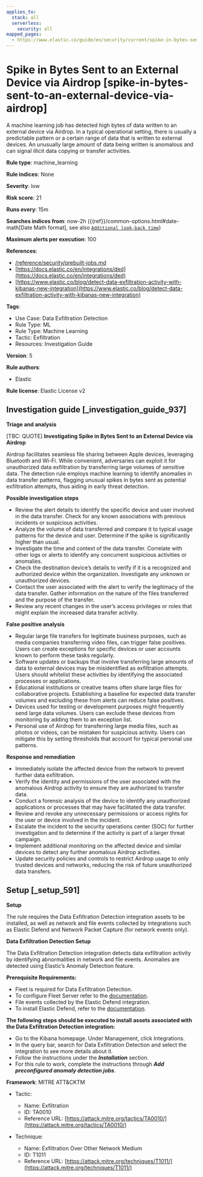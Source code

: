 ```yaml
---
applies_to:
  stack: all
  serverless:
    security: all
mapped_pages:
  - https://www.elastic.co/guide/en/security/current/spike-in-bytes-sent-to-an-external-device-via-airdrop.html
---
```


# Spike in Bytes Sent to an External Device via Airdrop [spike-in-bytes-sent-to-an-external-device-via-airdrop]

A machine learning job has detected high bytes of data written to an external device via Airdrop. In a typical operational setting, there is usually a predictable pattern or a certain range of data that is written to external devices. An unusually large amount of data being written is anomalous and can signal illicit data copying or transfer activities.

**Rule type**: machine_learning

**Rule indices**: None

**Severity**: low

**Risk score**: 21

**Runs every**: 15m

**Searches indices from**: now-2h ({{ref}}/common-options.html#date-math[Date Math format], see also [`Additional look-back time`](docs-content://solutions/security/detect-and-alert/create-detection-rule.md#rule-schedule))

**Maximum alerts per execution**: 100

**References**:

* [/reference/security/prebuilt-jobs.md](/reference/prebuilt-jobs.md)
* [https://docs.elastic.co/en/integrations/ded](https://docs.elastic.co/en/integrations/ded)
* [https://www.elastic.co/blog/detect-data-exfiltration-activity-with-kibanas-new-integration](https://www.elastic.co/blog/detect-data-exfiltration-activity-with-kibanas-new-integration)

**Tags**:

* Use Case: Data Exfiltration Detection
* Rule Type: ML
* Rule Type: Machine Learning
* Tactic: Exfiltration
* Resources: Investigation Guide

**Version**: 5

**Rule authors**:

* Elastic

**Rule license**: Elastic License v2

## Investigation guide [_investigation_guide_937]

**Triage and analysis**

[TBC: QUOTE]
**Investigating Spike in Bytes Sent to an External Device via Airdrop**

Airdrop facilitates seamless file sharing between Apple devices, leveraging Bluetooth and Wi-Fi. While convenient, adversaries can exploit it for unauthorized data exfiltration by transferring large volumes of sensitive data. The detection rule employs machine learning to identify anomalies in data transfer patterns, flagging unusual spikes in bytes sent as potential exfiltration attempts, thus aiding in early threat detection.

**Possible investigation steps**

* Review the alert details to identify the specific device and user involved in the data transfer. Check for any known associations with previous incidents or suspicious activities.
* Analyze the volume of data transferred and compare it to typical usage patterns for the device and user. Determine if the spike is significantly higher than usual.
* Investigate the time and context of the data transfer. Correlate with other logs or alerts to identify any concurrent suspicious activities or anomalies.
* Check the destination device’s details to verify if it is a recognized and authorized device within the organization. Investigate any unknown or unauthorized devices.
* Contact the user associated with the alert to verify the legitimacy of the data transfer. Gather information on the nature of the files transferred and the purpose of the transfer.
* Review any recent changes in the user’s access privileges or roles that might explain the increased data transfer activity.

**False positive analysis**

* Regular large file transfers for legitimate business purposes, such as media companies transferring video files, can trigger false positives. Users can create exceptions for specific devices or user accounts known to perform these tasks regularly.
* Software updates or backups that involve transferring large amounts of data to external devices may be misidentified as exfiltration attempts. Users should whitelist these activities by identifying the associated processes or applications.
* Educational institutions or creative teams often share large files for collaborative projects. Establishing a baseline for expected data transfer volumes and excluding these from alerts can reduce false positives.
* Devices used for testing or development purposes might frequently send large data volumes. Users can exclude these devices from monitoring by adding them to an exception list.
* Personal use of Airdrop for transferring large media files, such as photos or videos, can be mistaken for suspicious activity. Users can mitigate this by setting thresholds that account for typical personal use patterns.

**Response and remediation**

* Immediately isolate the affected device from the network to prevent further data exfiltration.
* Verify the identity and permissions of the user associated with the anomalous Airdrop activity to ensure they are authorized to transfer data.
* Conduct a forensic analysis of the device to identify any unauthorized applications or processes that may have facilitated the data transfer.
* Review and revoke any unnecessary permissions or access rights for the user or device involved in the incident.
* Escalate the incident to the security operations center (SOC) for further investigation and to determine if the activity is part of a larger threat campaign.
* Implement additional monitoring on the affected device and similar devices to detect any further anomalous Airdrop activities.
* Update security policies and controls to restrict Airdrop usage to only trusted devices and networks, reducing the risk of future unauthorized data transfers.


## Setup [_setup_591]

**Setup**

The rule requires the Data Exfiltration Detection integration assets to be installed, as well as network and file events collected by integrations such as Elastic Defend and Network Packet Capture (for network events only).

**Data Exfiltration Detection Setup**

The Data Exfiltration Detection integration detects data exfiltration activity by identifying abnormalities in network and file events. Anomalies are detected using Elastic’s Anomaly Detection feature.

**Prerequisite Requirements:**

* Fleet is required for Data Exfiltration Detection.
* To configure Fleet Server refer to the [documentation](docs-content://reference/ingestion-tools/fleet/fleet-server.md).
* File events collected by the Elastic Defend integration.
* To install Elastic Defend, refer to the [documentation](docs-content://solutions/security/configure-elastic-defend/install-elastic-defend.md).

**The following steps should be executed to install assets associated with the Data Exfiltration Detection integration:**

* Go to the Kibana homepage. Under Management, click Integrations.
* In the query bar, search for Data Exfiltration Detection and select the integration to see more details about it.
* Follow the instructions under the ***Installation*** section.
* For this rule to work, complete the instructions through ***Add preconfigured anomaly detection jobs***.

**Framework**: MITRE ATT&CKTM

* Tactic:

    * Name: Exfiltration
    * ID: TA0010
    * Reference URL: [https://attack.mitre.org/tactics/TA0010/](https://attack.mitre.org/tactics/TA0010/)

* Technique:

    * Name: Exfiltration Over Other Network Medium
    * ID: T1011
    * Reference URL: [https://attack.mitre.org/techniques/T1011/](https://attack.mitre.org/techniques/T1011/)



